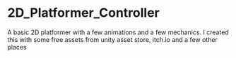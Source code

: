 # 2D_Platformer_Controller
A basic 2D platformer with a few animations and a few mechanics. I created this with some free assets from unity asset store, itch.io and a few other places
